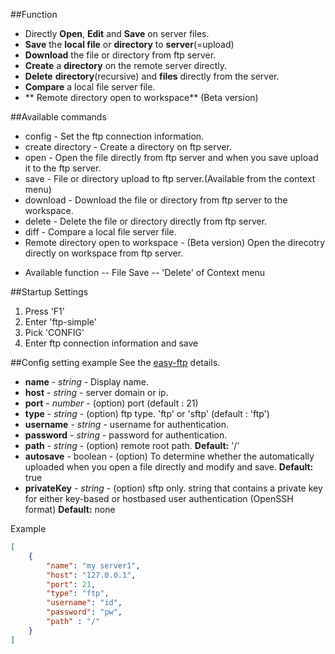##Function

- Directly **Open**, **Edit** and **Save** on server files.
- **Save** the **local file** or **directory** to **server**(=upload)
- **Download** the file or directory from ftp server.
- **Create** a **directory** on the remote server directly.
- **Delete** **directory**(recursive) and **files** directly from the server.
- **Compare** a local file server file.
- ** Remote directory open to workspace** (Beta version)

##Available commands
* config - Set the ftp connection information.
* create directory - Create a directory on ftp server.
* open - Open the file directly from ftp server and when you save upload it to the ftp server.
* save - File or directory upload to ftp server.(Available from the context menu)
* download - Download the file or directory from ftp server to the workspace.
* delete - Delete the file or directory directly from ftp server.
* diff - Compare a local file server file.
* Remote directory open to workspace - (Beta version) Open the direcotry directly on workspace from ftp server.
 - Available function
 -- File Save
 -- 'Delete' of Context menu 
	
                                     
																		 
 
##Startup Settings
1. Press 'F1'  
2. Enter 'ftp-simple' 
3. Pick 'CONFIG' 
4. Enter ftp connection information and save

##Config setting example
See the [easy-ftp](https://www.npmjs.com/package/easy-ftp) details.

* **name** - _string_	- Display name.
* **host** - _string_	- server domain or ip.
* **port** - _number_	- (option) port (default : 21)
* **type** - _string_	- (option) ftp type. 'ftp' or 'sftp' (default : 'ftp')
* **username** - _string_	- username for authentication.
* **password** - _string_	- password for authentication.
* **path** - _string_	- (option) remote root path. **Default:** '/'
* **autosave** - boolean	- (option) To determine whether the automatically uploaded when you open a file directly and modify and save. **Default:** true
* **privateKey** - _string_	- (option) sftp only. string that contains a private key for either key-based or hostbased user authentication (OpenSSH format) **Default:** none

Example
```json
[
	{
		"name": "my server1",
		"host": "127.0.0.1",
		"port": 21,
		"type": "ftp",
		"username": "id",
		"password": "pw",
		"path" : "/"
	}
]
```